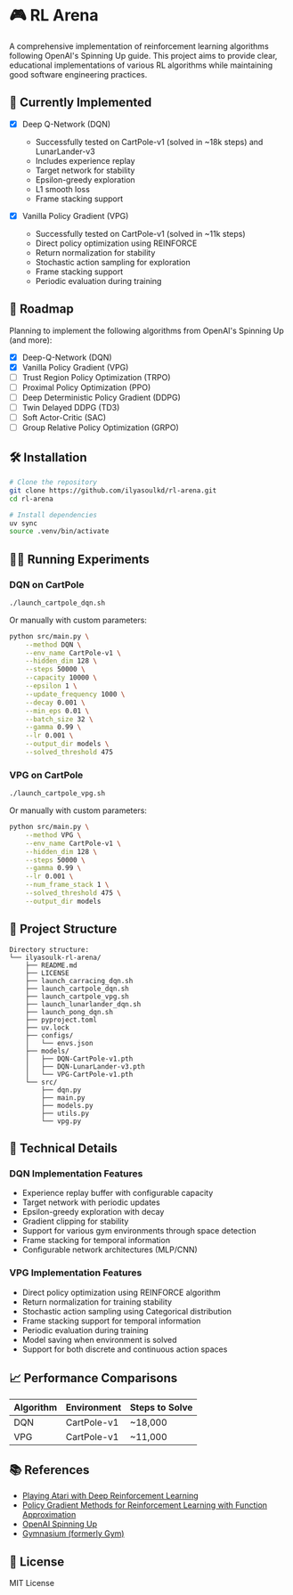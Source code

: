 # 🎮 RL Arena

A comprehensive implementation of reinforcement learning algorithms following OpenAI's Spinning Up guide. This project aims to provide clear, educational implementations of various RL algorithms while maintaining good software engineering practices.

## 🚀 Currently Implemented
- [x] Deep Q-Network (DQN)
  - Successfully tested on CartPole-v1 (solved in ~18k steps) and LunarLander-v3
  - Includes experience replay
  - Target network for stability
  - Epsilon-greedy exploration
  - L1 smooth loss
  - Frame stacking support

- [x] Vanilla Policy Gradient (VPG)
  - Successfully tested on CartPole-v1 (solved in ~11k steps)
  - Direct policy optimization using REINFORCE
  - Return normalization for stability
  - Stochastic action sampling for exploration
  - Frame stacking support
  - Periodic evaluation during training

## 🎯 Roadmap
Planning to implement the following algorithms from OpenAI's Spinning Up (and more):
- [x] Deep-Q-Network (DQN)
- [x] Vanilla Policy Gradient (VPG)
- [ ] Trust Region Policy Optimization (TRPO)
- [ ] Proximal Policy Optimization (PPO)
- [ ] Deep Deterministic Policy Gradient (DDPG)
- [ ] Twin Delayed DDPG (TD3)
- [ ] Soft Actor-Critic (SAC)
- [ ] Group Relative Policy Optimization (GRPO)

## 🛠️ Installation

```bash
# Clone the repository
git clone https://github.com/ilyasoulkd/rl-arena.git
cd rl-arena

# Install dependencies
uv sync
source .venv/bin/activate
```

## 🏃‍♂️ Running Experiments

### DQN on CartPole

```bash
./launch_cartpole_dqn.sh
```

Or manually with custom parameters:

```bash
python src/main.py \
    --method DQN \
    --env_name CartPole-v1 \
    --hidden_dim 128 \
    --steps 50000 \
    --capacity 10000 \
    --epsilon 1 \
    --update_frequency 1000 \
    --decay 0.001 \
    --min_eps 0.01 \
    --batch_size 32 \
    --gamma 0.99 \
    --lr 0.001 \
    --output_dir models \
    --solved_threshold 475
```

### VPG on CartPole

```bash
./launch_cartpole_vpg.sh
```

Or manually with custom parameters:

```bash
python src/main.py \
    --method VPG \
    --env_name CartPole-v1 \
    --hidden_dim 128 \
    --steps 50000 \
    --gamma 0.99 \
    --lr 0.001 \
    --num_frame_stack 1 \
    --solved_threshold 475 \
    --output_dir models
```

## 📁 Project Structure

```
Directory structure:
└── ilyasoulk-rl-arena/
    ├── README.md
    ├── LICENSE
    ├── launch_carracing_dqn.sh
    ├── launch_cartpole_dqn.sh
    ├── launch_cartpole_vpg.sh
    ├── launch_lunarlander_dqn.sh
    ├── launch_pong_dqn.sh
    ├── pyproject.toml
    ├── uv.lock
    ├── configs/
    │   └── envs.json
    ├── models/
    │   ├── DQN-CartPole-v1.pth
    │   ├── DQN-LunarLander-v3.pth
    │   └── VPG-CartPole-v1.pth
    └── src/
        ├── dqn.py
        ├── main.py
        ├── models.py
        ├── utils.py
        └── vpg.py
```

## 🔧 Technical Details

### DQN Implementation Features
- Experience replay buffer with configurable capacity
- Target network with periodic updates
- Epsilon-greedy exploration with decay
- Gradient clipping for stability
- Support for various gym environments through space detection
- Frame stacking for temporal information
- Configurable network architectures (MLP/CNN)

### VPG Implementation Features
- Direct policy optimization using REINFORCE algorithm
- Return normalization for training stability
- Stochastic action sampling using Categorical distribution
- Frame stacking support for temporal information
- Periodic evaluation during training
- Model saving when environment is solved
- Support for both discrete and continuous action spaces

## 📈 Performance Comparisons

| Algorithm | Environment  | Steps to Solve |
|-----------|-------------|----------------|
| DQN       | CartPole-v1 | ~18,000       |
| VPG       | CartPole-v1 | ~11,000       |

## 📚 References

- [Playing Atari with Deep Reinforcement Learning](https://arxiv.org/pdf/1312.5602)
- [Policy Gradient Methods for Reinforcement Learning with Function Approximation](https://papers.nips.cc/paper/1999/file/464d828b85b0bed98e80ade0a5c43b0f-Paper.pdf)
- [OpenAI Spinning Up](https://spinningup.openai.com/)
- [Gymnasium (formerly Gym)](https://gymnasium.farama.org/)

## 📝 License

MIT License
